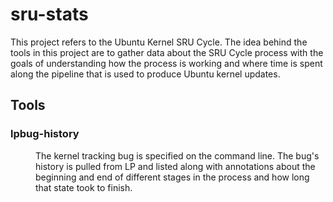 # sru-stats

This project refers to the Ubuntu Kernel SRU Cycle. The idea behind the tools in this project are to gather data about the SRU Cycle process with the goals of understanding how the process is working and where time is spent along the pipeline that is used to produce Ubuntu kernel updates.

## Tools
### lpbug-history
<div style="margin-left: 40px;">
The kernel tracking bug is specified on the command line. The bug's history is pulled from LP and listed along with annotations about the beginning and end of different stages in the process and how long that state took to finish.
</div>
